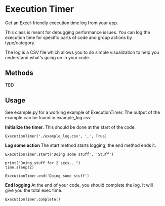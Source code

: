 
# Execution Timer

Get an Excel-friendly execution time log from your app.

This class is meant for debugging performance issues. You can log the execution time for specific parts of code and group actions by type/category.

The log is a CSV file which allows you to do simple visualization to help you understand what's going on in your code.

## Methods

TBD


## Usage

See example.py for a working example of ExecutionTimer. The output of the example can be found in example_log.csv

**Initialize the timer.**
This should be done at the start of the code.

```
ExecutionTimer('./example_log.csv', ',', True)
```


**Log some action**
The start method starts logging, the end method ends it. 

```
ExecutionTimer.start('Doing some stuff', 'Stuff')

print("Doing stuff for 2 secs...")
time.sleep(2)

ExecutionTimer.end('Doing some stuff')
```


**End logging**
At the end of your code, you should complete the log.
It will give you the total exec time.

```
ExecutionTimer.complete()
```

